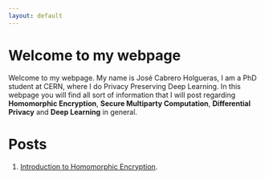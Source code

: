 ```yaml
---
layout: default
---
```


# Welcome to my webpage

Welcome to my webpage. My name is José Cabrero Holgueras, I am a PhD student at CERN, where I do Privacy Preserving Deep Learning. In this webpage you will find all sort of information that I will post regarding **Homomorphic Encryption**, **Secure Multiparty Computation**, **Differential Privacy** and **Deep Learning** in general.


# Posts 
1. [Introduction to Homomorphic Encryption](./posts/introduction_to_he.md).



